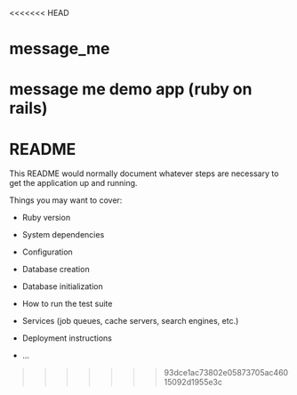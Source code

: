 <<<<<<< HEAD
# message_me
message me demo app (ruby on rails)
=======
# README

This README would normally document whatever steps are necessary to get the
application up and running.

Things you may want to cover:

* Ruby version

* System dependencies

* Configuration

* Database creation

* Database initialization

* How to run the test suite

* Services (job queues, cache servers, search engines, etc.)

* Deployment instructions

* ...
>>>>>>> 93dce1ac73802e05873705ac46015092d1955e3c

